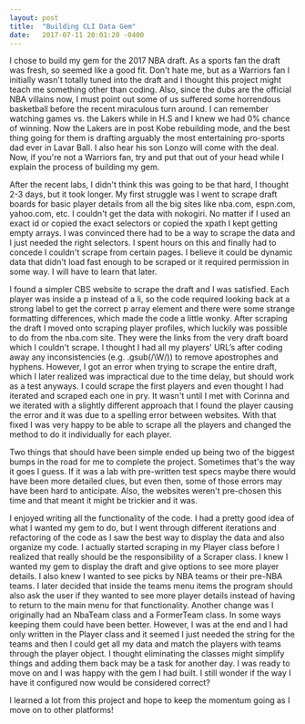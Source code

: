 ```yaml
---
layout: post
title:  "Building CLI Data Gem"
date:   2017-07-11 20:01:20 -0400
---
```



I chose to build my gem for the 2017 NBA draft. As a sports fan the draft was fresh, so seemed like a good fit. Don't hate me, but as a Warriors fan I initially wasn't totally tuned into the draft and I thought this project might teach me something other than coding. Also, since the dubs are the official NBA villains now, I must point out some of us suffered some horrendous basketball before the recent miraculous turn around. I can remember watching games vs. the Lakers while in H.S and I knew we had 0% chance of winning. Now the Lakers are in post Kobe rebuilding mode, and the best thing going for them is drafting arguably the most entertaining pro-sports dad ever in Lavar Ball. I also hear his son Lonzo will come with the deal. Now, if you're not a Warriors fan, try and put that out of your head while I explain the process of building my gem.

After the recent labs, I didn't think this was going to be that hard, I thought 2-3 days, but it took longer. My first struggle was I went to scrape draft boards for basic player details from all the big sites like nba.com, espn.com, yahoo.com, etc. I couldn't get the data with nokogiri. No matter if I used an exact id or copied the exact selectors or copied the xpath I kept getting empty arrays. I was convinced there had to be a way to scrape the data and I just needed the right selectors. I spent hours on this and finally had to concede I couldn't scrape from certain pages. I believe it could be dynamic data that didn't load fast enough to be scraped or it required permission in some way. I will have to learn that later.

I found a simpler CBS website to scrape the draft and I was satisfied. Each player was inside a p instead of a li, so the code required looking back at a strong label to get the correct p array element and there were some strange formatting differences, which made the code a little wonky. After scraping the draft I moved onto scraping player profiles, which luckily was possible to do from the nba.com site. They were the links from the very draft board which I couldn't scrape. I thought I had all my players' URL’s after coding away any inconsistencies (e.g. .gsub(/\W/)) to remove apostrophes and hyphens. However, I got an error when trying to scrape the entire draft, which I later realized was impractical due to the time delay, but should work as a test anyways. I could scrape the first players and even thought I had iterated and scraped each one in pry. It wasn't until I met with Corinna and we iterated with a slightly different approach that I found the player causing the error and it was due to a spelling error between websites. With that fixed I was very happy to be able to scrape all the players and changed the method to do it individually for each player.

Two things that should have been simple ended up being two of the biggest bumps in the road for me to complete the project. Sometimes that's the way it goes I guess. If it was a lab with pre-written test specs maybe there would have been more detailed clues, but even then, some of those errors may have been hard to anticipate. Also, the websites weren't pre-chosen this time and that meant it might be trickier and it was.

I enjoyed writing all the functionality of the code. I had a pretty good idea of what I wanted my gem to do, but I went through different iterations and refactoring of the code as I saw the best way to display the data and also organize my code. I actually started scraping in my Player class before I realized that really should be the responsibility of a Scraper class. I knew I wanted my gem to display the draft and give options to see more player details. I also knew I wanted to see picks by NBA teams or their pre-NBA teams. I later decided that inside  the teams menu items the program should also ask the user if they wanted to see more player details instead of having to return to the main menu for that functionality.
 Another change was I originally had an NbaTeam class and a FormerTeam class. In some ways keeping them could have been better. However, I was at the end and I had only written in the Player class and it seemed I just needed the string for the teams and then I could get all my data and match the players with teams through the player object. I thought eliminating the classes might simplify things and adding them back may be a task for another day. I was ready to move on and I was happy with the gem I had built. I still wonder if the way I have it configured now would be considered correct?

I learned a lot from this project and hope to keep the momentum going as I move on to other platforms!

